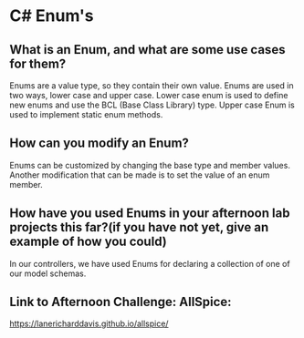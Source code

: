 # C# Enum's

## What is an Enum, and what are some use cases for them?
Enums are a value type, so they contain their own value.  Enums are used in two ways, lower case and upper case.  Lower case enum is used to define new enums and use the BCL (Base Class Library) type.  Upper case Enum is used to implement static enum methods.
## How can you modify an Enum?
Enums can be customized by changing the base type and member values.  Another modification that can be made is to set the value of an enum member.

## How have you used Enums in your afternoon lab projects this far?(if you have not yet, give an example of how you could)
In our controllers, we have used Enums for declaring a collection of one of our model schemas.

## Link to Afternoon Challenge: AllSpice:
https://lanericharddavis.github.io/allspice/